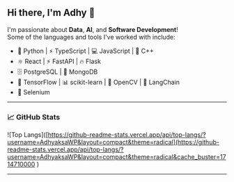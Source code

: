 ## Hi there, I'm Adhy 👋

I'm passionate about **Data**, **AI**, and **Software Development**!  
Some of the languages and tools I've worked with include:

- 🐍 Python | ⚡ TypeScript | 💻 JavaScript | 🚀 C++
- ⚛️ React | ⚡ FastAPI | 🔥 Flask
- 🗄️ PostgreSQL | 🍃 MongoDB
- 🧠 TensorFlow | 📊 scikit-learn | 👀 OpenCV | 🔗 LangChain
- 🤖 Selenium

---

### 📈 GitHub Stats

![Top Langs]([https://github-readme-stats.vercel.app/api/top-langs/?username=AdhyaksaWP&layout=compact&theme=radical](https://github-readme-stats.vercel.app/api/top-langs/?username=AdhyaksaWP&layout=compact&theme=radical&cache_buster=1714710000
)

---


